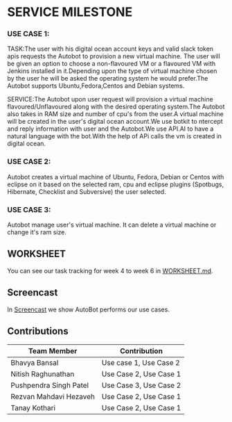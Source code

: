 #     SERVICE MILESTONE

### USE CASE 1:
TASK:The user with his digital ocean account keys and valid slack token apis requests the Autobot to provision a new virtual machine.
The user will be given an option to choose a non-flavoured VM or a flavoured VM with Jenkins installed in it.Depending upon the type of virtual machine 
chosen by the user he will be asked the operating system he would prefer.The Autobot supports Ubuntu,Fedora,Centos and Debian systems.

SERVICE:The Autobot upon user request will provision a virtual machine  flavoured/Unflavoured along with the desired operating system.The Autobot also 
takes in RAM size and number of cpu's from the user.A virtual machine will be created in the user's digital ocean account.We use botkit to ntercept and reply
information with user and the Autobot.We use API.AI to have a natural language with the bot.With the help of APi calls the vm is created in digital ocean.

### USE CASE 2:

Autobot creates a virtual machine of Ubuntu, Fedora, Debian or Centos with eclipse on it based on the selected ram, cpu and eclipse plugins (Spotbugs, Hibernate, Checklist and Subversive)  the user selected.

### USE CASE 3:

Autobot manage user's virtual machine. It can delete a virtual machine or change it's ram size.

## WORKSHEET

You can see our task tracking for week 4 to week 6 in [WORKSHEET.md](https://github.ncsu.edu/bbansal/AutoBots/blob/master/Docs/WORKSHEET.md).

## Screencast

In [Screencast](https://youtube.com) we show AutoBot performs our use cases.

## Contributions

| Team Member   | Contribution   
| ------------- | ------------ 
| Bhavya Bansal      |  Use case 1, Use Case 2      
| Nitish Raghunathan     |    Use Case 2, Use Case 1
| Pushpendra Singh Patel |    Use Case 3, Use Case 2
| Rezvan Mahdavi Hezaveh  |   Use Case 2, Use Case 1
| Tanay Kothari | Use Case 2, Use Case 1
 
